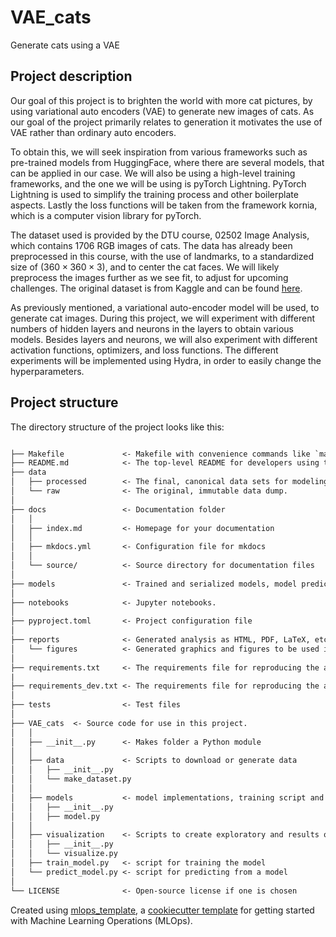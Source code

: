 # VAE_cats

Generate cats using a VAE

## Project description
Our goal of this project is to brighten the world with more cat pictures, by using variational auto encoders (VAE) to generate new images of cats. As our goal of the project primarily relates to generation it motivates the use of VAE rather than ordinary auto encoders. 

To obtain this, we will seek inspiration from various frameworks such as pre-trained models from HuggingFace, where there are several models, that can be applied in our case. We will also be using a high-level training frameworks, and the one we will be using is pyTorch Lightning. PyTorch Lightning is used to simplify the training process and other boilerplate aspects. Lastly the loss functions will be taken from the framework kornia, which is a computer vision library for pyTorch.

The dataset used is provided by the DTU course, 02502 Image Analysis, which contains $1706$ RGB images of cats. The data has already been preprocessed in this course, with the use of landmarks, to a standardized size of $(360\times360\times3)$, and to center the cat faces. We will likely preprocess the images further as we see fit, to adjust for upcoming challenges. The original dataset is from Kaggle and can be found [here](https://www.kaggle.com/datasets/crawford/cat-dataset). 

As previously mentioned, a variational auto-encoder model will be used, to generate cat images. During this project, we will experiment with different numbers of hidden layers and neurons in the layers to obtain various models. Besides layers and neurons, we will also experiment with different activation functions, optimizers, and loss functions. The different experiments will be implemented using Hydra, in order to easily change the hyperparameters.


## Project structure

The directory structure of the project looks like this:

```txt

├── Makefile             <- Makefile with convenience commands like `make data` or `make train`
├── README.md            <- The top-level README for developers using this project.
├── data
│   ├── processed        <- The final, canonical data sets for modeling.
│   └── raw              <- The original, immutable data dump.
│
├── docs                 <- Documentation folder
│   │
│   ├── index.md         <- Homepage for your documentation
│   │
│   ├── mkdocs.yml       <- Configuration file for mkdocs
│   │
│   └── source/          <- Source directory for documentation files
│
├── models               <- Trained and serialized models, model predictions, or model summaries
│
├── notebooks            <- Jupyter notebooks.
│
├── pyproject.toml       <- Project configuration file
│
├── reports              <- Generated analysis as HTML, PDF, LaTeX, etc.
│   └── figures          <- Generated graphics and figures to be used in reporting
│
├── requirements.txt     <- The requirements file for reproducing the analysis environment
|
├── requirements_dev.txt <- The requirements file for reproducing the analysis environment
│
├── tests                <- Test files
│
├── VAE_cats  <- Source code for use in this project.
│   │
│   ├── __init__.py      <- Makes folder a Python module
│   │
│   ├── data             <- Scripts to download or generate data
│   │   ├── __init__.py
│   │   └── make_dataset.py
│   │
│   ├── models           <- model implementations, training script and prediction script
│   │   ├── __init__.py
│   │   ├── model.py
│   │
│   ├── visualization    <- Scripts to create exploratory and results oriented visualizations
│   │   ├── __init__.py
│   │   └── visualize.py
│   ├── train_model.py   <- script for training the model
│   └── predict_model.py <- script for predicting from a model
│
└── LICENSE              <- Open-source license if one is chosen
```

Created using [mlops_template](https://github.com/SkafteNicki/mlops_template),
a [cookiecutter template](https://github.com/cookiecutter/cookiecutter) for getting
started with Machine Learning Operations (MLOps).
